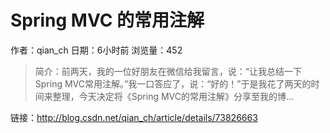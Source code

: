 # Spring MVC 的常用注解
作者：qian_ch
日期：6小时前
浏览量：452
> 简介：前两天，我的一位好朋友在微信给我留言，说：“让我总结一下Spring MVC常用注解。”我一口答应了，说：“好的！”于是我花了两天的时间来整理，今天决定将《Spring MVC的常用注解》分享至我的博...

 链接：http://blog.csdn.net/qian_ch/article/details/73826663
